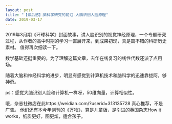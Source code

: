 ```yaml
---
layout: post
title: "【读后感】脑科学研究的前沿-大脑识别人脸原理"
date: 2019-03-17
---
```


2019年3月期《环球科学》封面故事，讲人脸识别的视觉神经原理，一个专题研究过程，从作者的高中时期的学习一直展开来，到成果初现，真是篇不错的科研历史素材。
值得再次细读一下。

数学基础还挺重要的，为了理解这篇文章，去年在线复习的线性代数还派了点用场。

随着大脑和神经科学的进步，明显有感觉到计算机技术和脑科学的迅速靠拢阿，够神奇。

ps：感觉大脑识别人脸和计算机一样呀，50维向量，计算相似性。

哦，杂志社微店在此https://weidian.com/?userid=313135728 真心推荐，不是广告。
他们还有本今年创刊的《万物》，算是儿童版，是引进的英国杂志How it works，纸质更好，图更炫，适合孩子。
